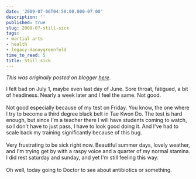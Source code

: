 ```yaml
---
date: '2009-07-06T04:59:00.000-07:00'
description: ''
published: true
slug: 2009-07-still-sick
tags:
- martial arts
- health
- legacy-dannygreenfeld
time_to_read: 5
title: Still sick
---
```


*This was originally posted on blogger [here](https://dannygreenfeld.blogspot.com/2009/07/still-sick.html)*.

I felt bad on July 1, maybe even last day of June. Sore throat, fatigued, a bit of headiness.  Nearly a week later and I feel the same. Not good.<br /><br />Not good especially because of my test on Friday. You know, the one where I try to become a third degree black belt in Tae Kwon Do. The test is hard enough, but since I'm a teacher there I will have students coming to watch, so I don't have to just pass, I have to look good doing it. And I've had to scale back my training significantly because of this bug.<br /><br />Very frustrating to be sick right now. Beautiful summer days, lovely weather, and I'm trying get by with a raspy voice and a quarter of my normal stamina. I did rest saturday and sunday, and yet I'm still feeling this way.<br /><br />Oh well, today going to Doctor to see about antibiotics or something.